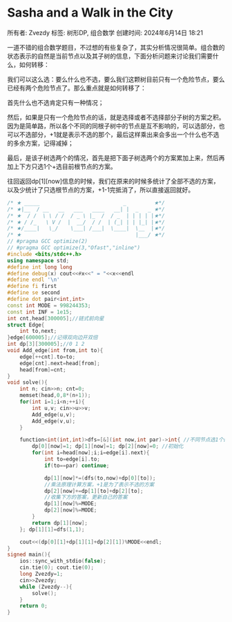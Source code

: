 # Sasha and a Walk in the City

所有者: Zvezdy
标签: 树形DP, 组合数学
创建时间: 2024年6月14日 18:21

一道不错的组合数学题目，不过想的有些复杂了，其实分析情况很简单。组合数的状态表示的自然是当前节点以及其子树的信息，下面分析问题来讨论我们需要什么，如何转移：

我们可以这么选：要么什么也不选，要么我们这颗树目前只有一个危险节点，要么已经有两个危险节点了。那么重点就是如何转移了：

首先什么也不选肯定只有一种情况；

然后，如果是只有一个危险节点的话，就是选择或者不选择部分子树的方案之积。因为是简单路，所以各个不同的同根子树中的节点是互不影响的，可以选部分，也可以不选部分，+1就是表示不选的那个，最后这样乘出来会多出一个什么也不选的多余方案，记得减掉；

最后，是该子树选两个的情况，首先是把下面子树选两个的方案累加上来，然后再加上下方只选1个+选目前根节点的方案。

往回返回dp[1][now]信息的时候，我们在原来的时候多统计了全部不选的方案，以及少统计了只选根节点的方案，+1-1完抵消了，所以直接返回就好。

```cpp
/* ★ _____                           _         ★*/
/* ★|__  / __   __   ___   ____   __| |  _   _ ★*/
/* ★  / /  \ \ / /  / _ \ |_  /  / _  | | | | |★*/
/* ★ / /_   \ V /  |  __/  / /  | (_| | | |_| |★*/
/* ★/____|   \_/    \___| /___|  \____|  \__  |★*/
/* ★                                     |___/ ★*/
// #pragma GCC optimize(2)
// #pragma GCC optimize(3,"Ofast","inline")
#include <bits/stdc++.h>
using namespace std;
#define int long long
#define debug(x) cout<<#x<<" = "<<x<<endl
#define endl '\n'
#define fi first
#define se second
#define dot pair<int,int>
const int MODE = 998244353;
const int INF = 1e15;
int cnt,head[300005];//链式前向星
struct Edge{
    int to,next;
}edge[600005];//记得双向边开双倍
int dp[3][300005];//0 1 2
void Add_edge(int from,int to){
    edge[++cnt].to=to;
    edge[cnt].next=head[from];
    head[from]=cnt;
}
void solve(){
    int n; cin>>n; cnt=0;
    memset(head,0,8*(n+1));
    for(int i=1;i<n;++i){
        int u,v; cin>>u>>v;
        Add_edge(u,v);
        Add_edge(v,u);
    }

    function<int(int,int)>dfs=[&](int now,int par)->int{ //不同节点选1个的方案
        dp[0][now]=1; dp[1][now]=1; dp[2][now]=0; //初始化
        for(int i=head[now];i;i=edge[i].next){
            int to=edge[i].to;
            if(to==par) continue;

            dp[1][now]*=(dfs(to,now)+dp[0][to]);
            //乘法原理计算方案，+1是为了表示不选的方案
            dp[2][now]+=dp[1][to]+dp[2][to];
            //收集下方的答案，更新自己的答案
            dp[1][now]%=MODE;
            dp[2][now]%=MODE;
        }
        return dp[1][now];
    }; dp[1][1]=dfs(1,1);

    cout<<(dp[0][1]+dp[1][1]+dp[2][1])%MODE<<endl;
}
signed main(){
    ios::sync_with_stdio(false);
    cin.tie(0); cout.tie(0);
    long Zvezdy=1;
    cin>>Zvezdy;
    while (Zvezdy--){
        solve();
    }
    return 0;
}

```
